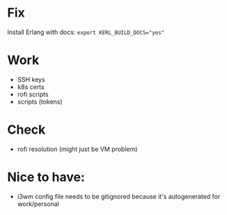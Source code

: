 # Fix

Install Erlang with docs: `export KERL_BUILD_DOCS="yes"`

# Work

- SSH keys
- k8s certs
- rofi scripts
- scripts (tokens)

# Check

* rofi resolution (might just be VM problem)

# Nice to have:

- i3wm config file needs to be gitignored because it's autogenerated for work/personal

